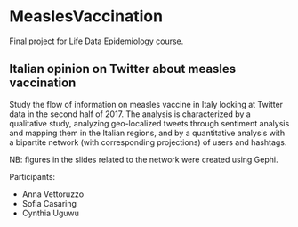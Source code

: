 # MeaslesVaccination

Final project for Life Data Epidemiology course.

## Italian opinion on Twitter about measles vaccination

Study the flow of information on measles vaccine in Italy looking at Twitter data in the second half of 2017.
The analysis is characterized by a qualitative study, analyzing geo-localized tweets through sentiment analysis and mapping them in the Italian regions, 
and by a quantitative analysis with a bipartite network (with corresponding projections) of users and hashtags.

NB: figures in the slides related to the network were created using Gephi.

Participants:
- Anna Vettoruzzo
- Sofia Casaring
- Cynthia Uguwu
